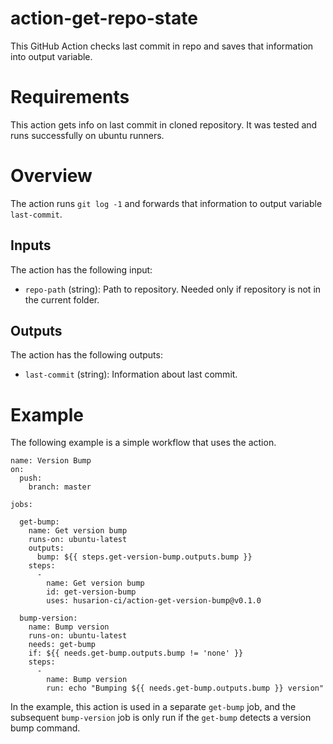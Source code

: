 # action-get-repo-state
This GitHub Action checks last commit in repo and saves that information into output variable. 

# Requirements

This action gets info on last commit in cloned repository. It was tested and
runs successfully on ubuntu runners.

# Overview

The action runs `git log -1` and forwards that information to output variable `last-commit`.

## Inputs

The action has the following input:

* `repo-path` (string): Path to repository. Needed only if repository is not in the current folder.
## Outputs

The action has the following outputs:

* `last-commit` (string):  Information about last commit.

# Example

The following example is a simple workflow that uses the action.
```
name: Version Bump
on:
  push:
    branch: master

jobs:

  get-bump:
    name: Get version bump
    runs-on: ubuntu-latest
    outputs:
      bump: ${{ steps.get-version-bump.outputs.bump }}
    steps:
      -
        name: Get version bump
        id: get-version-bump
        uses: husarion-ci/action-get-version-bump@v0.1.0

  bump-version:
    name: Bump version
    runs-on: ubuntu-latest
    needs: get-bump
    if: ${{ needs.get-bump.outputs.bump != 'none' }}
    steps:
      -
        name: Bump version
        run: echo "Bumping ${{ needs.get-bump.outputs.bump }} version"
```

In the example, this action is used in a separate `get-bump` job,
and the subsequent `bump-version` job is only run if the `get-bump`
detects a version bump command.